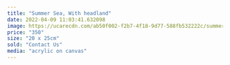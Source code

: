 ```yaml
---
title: "Summer Sea, With headland"
date: 2022-04-09 11:03:41.632098
image: https://ucarecdn.com/ab50f002-f2b7-4f18-9d77-588fb532222c/summer-sea.jpg
price: "350"
size: "20 x 25cm"
sold: "Contact Us"
media: "acrylic on canvas"
---
```


